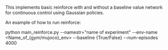 This implements basic reinforce with and without a baseline value network for continuous control using Gaussian policies.

An example of how to run reinforce:

python main_reinforce.py --namestr="name of experiment" --env-name <Name_of_{gym/mujoco}_env> --baseline {True/False} --num-episodes 4000


